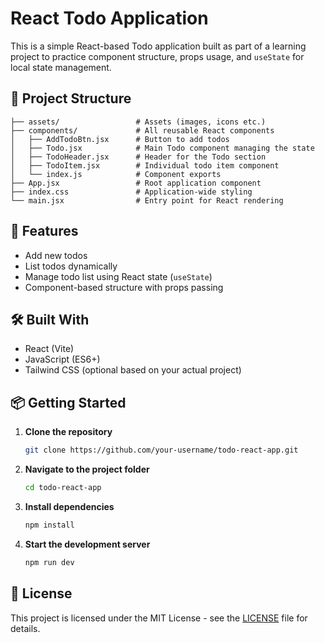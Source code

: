 # React Todo Application

This is a simple React-based Todo application built as part of a learning project to practice component structure, props usage, and `useState` for local state management.

## 📁 Project Structure

```
├── assets/                 # Assets (images, icons etc.)
├── components/             # All reusable React components
│   ├── AddTodoBtn.jsx      # Button to add todos
│   ├── Todo.jsx            # Main Todo component managing the state
│   ├── TodoHeader.jsx      # Header for the Todo section
│   ├── TodoItem.jsx        # Individual todo item component
│   └── index.js            # Component exports
├── App.jsx                 # Root application component
├── index.css               # Application-wide styling
└── main.jsx                # Entry point for React rendering
```

## 🚀 Features

- Add new todos
- List todos dynamically
- Manage todo list using React state (`useState`)
- Component-based structure with props passing

## 🛠️ Built With

- React (Vite)
- JavaScript (ES6+)
- Tailwind CSS (optional based on your actual project)

## 📦 Getting Started

1. **Clone the repository**

   ```bash
   git clone https://github.com/your-username/todo-react-app.git
   ```

2. **Navigate to the project folder**

   ```bash
   cd todo-react-app
   ```

3. **Install dependencies**

   ```bash
   npm install
   ```

4. **Start the development server**
   ```bash
   npm run dev
   ```

## 📄 License

This project is licensed under the MIT License - see the [LICENSE](LICENSE) file for details.
